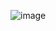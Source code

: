 ![image](https://github.com/fatihbekmez/LeetCodeExamples/assets/132763414/0403cc34-3e81-4205-bd4a-06365db7127f)
